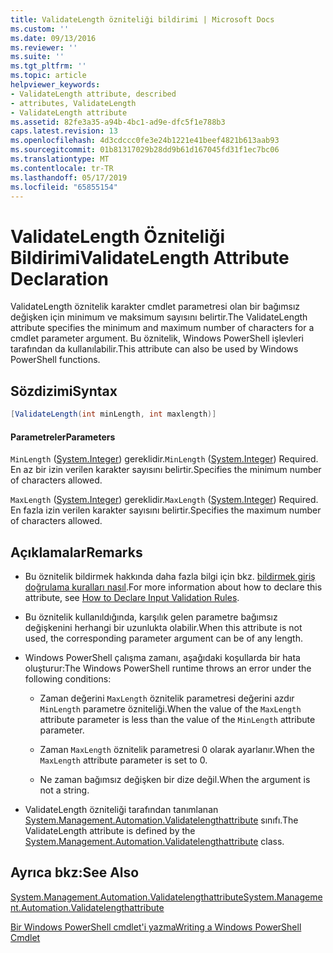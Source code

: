 ```yaml
---
title: ValidateLength özniteliği bildirimi | Microsoft Docs
ms.custom: ''
ms.date: 09/13/2016
ms.reviewer: ''
ms.suite: ''
ms.tgt_pltfrm: ''
ms.topic: article
helpviewer_keywords:
- ValidateLength attribute, described
- attributes, ValidateLength
- ValidateLength attribute
ms.assetid: 82fe3a35-a94b-4bc1-ad9e-dfc5f1e788b3
caps.latest.revision: 13
ms.openlocfilehash: 4d3cdccc0fe3e24b1221e41beef4821b613aab93
ms.sourcegitcommit: 01b81317029b28dd9b61d167045fd31f1ec7bc06
ms.translationtype: MT
ms.contentlocale: tr-TR
ms.lasthandoff: 05/17/2019
ms.locfileid: "65855154"
---
```

# <a name="validatelength-attribute-declaration"></a><span data-ttu-id="42991-102">ValidateLength Özniteliği Bildirimi</span><span class="sxs-lookup"><span data-stu-id="42991-102">ValidateLength Attribute Declaration</span></span>

<span data-ttu-id="42991-103">ValidateLength öznitelik karakter cmdlet parametresi olan bir bağımsız değişken için minimum ve maksimum sayısını belirtir.</span><span class="sxs-lookup"><span data-stu-id="42991-103">The ValidateLength attribute specifies the minimum and maximum number of characters for a cmdlet parameter argument.</span></span> <span data-ttu-id="42991-104">Bu öznitelik, Windows PowerShell işlevleri tarafından da kullanılabilir.</span><span class="sxs-lookup"><span data-stu-id="42991-104">This attribute can also be used by Windows PowerShell functions.</span></span>

## <a name="syntax"></a><span data-ttu-id="42991-105">Sözdizimi</span><span class="sxs-lookup"><span data-stu-id="42991-105">Syntax</span></span>

```csharp
[ValidateLength(int minLength, int maxlength)]
```

#### <a name="parameters"></a><span data-ttu-id="42991-106">Parametreler</span><span class="sxs-lookup"><span data-stu-id="42991-106">Parameters</span></span>

<span data-ttu-id="42991-107">`MinLength` ([System.Integer](/dotnet/api/System.Integer)) gereklidir.</span><span class="sxs-lookup"><span data-stu-id="42991-107">`MinLength` ([System.Integer](/dotnet/api/System.Integer)) Required.</span></span> <span data-ttu-id="42991-108">En az bir izin verilen karakter sayısını belirtir.</span><span class="sxs-lookup"><span data-stu-id="42991-108">Specifies the minimum number of characters allowed.</span></span>

<span data-ttu-id="42991-109">`MaxLength` ([System.Integer](/dotnet/api/System.Integer)) gereklidir.</span><span class="sxs-lookup"><span data-stu-id="42991-109">`MaxLength` ([System.Integer](/dotnet/api/System.Integer)) Required.</span></span> <span data-ttu-id="42991-110">En fazla izin verilen karakter sayısını belirtir.</span><span class="sxs-lookup"><span data-stu-id="42991-110">Specifies the maximum number of characters allowed.</span></span>

## <a name="remarks"></a><span data-ttu-id="42991-111">Açıklamalar</span><span class="sxs-lookup"><span data-stu-id="42991-111">Remarks</span></span>

- <span data-ttu-id="42991-112">Bu öznitelik bildirmek hakkında daha fazla bilgi için bkz. [bildirmek giriş doğrulama kuralları nasıl](./how-to-validate-parameter-input.md).</span><span class="sxs-lookup"><span data-stu-id="42991-112">For more information about how to declare this attribute, see [How to Declare Input Validation Rules](./how-to-validate-parameter-input.md).</span></span>

- <span data-ttu-id="42991-113">Bu öznitelik kullanıldığında, karşılık gelen parametre bağımsız değişkenini herhangi bir uzunlukta olabilir.</span><span class="sxs-lookup"><span data-stu-id="42991-113">When this attribute is not used, the corresponding parameter argument can be of any length.</span></span>

- <span data-ttu-id="42991-114">Windows PowerShell çalışma zamanı, aşağıdaki koşullarda bir hata oluşturur:</span><span class="sxs-lookup"><span data-stu-id="42991-114">The Windows PowerShell runtime throws an error under the following conditions:</span></span>

    - <span data-ttu-id="42991-115">Zaman değerini `MaxLength` öznitelik parametresi değerini azdır `MinLength` parametre özniteliği.</span><span class="sxs-lookup"><span data-stu-id="42991-115">When the value of the `MaxLength` attribute parameter is less than the value of the `MinLength` attribute parameter.</span></span>

    - <span data-ttu-id="42991-116">Zaman `MaxLength` öznitelik parametresi 0 olarak ayarlanır.</span><span class="sxs-lookup"><span data-stu-id="42991-116">When the `MaxLength` attribute parameter is set to 0.</span></span>

    - <span data-ttu-id="42991-117">Ne zaman bağımsız değişken bir dize değil.</span><span class="sxs-lookup"><span data-stu-id="42991-117">When the argument is not a string.</span></span>

- <span data-ttu-id="42991-118">ValidateLength özniteliği tarafından tanımlanan [System.Management.Automation.Validatelengthattribute](/dotnet/api/System.Management.Automation.ValidateLengthAttribute) sınıfı.</span><span class="sxs-lookup"><span data-stu-id="42991-118">The ValidateLength attribute is defined by the [System.Management.Automation.Validatelengthattribute](/dotnet/api/System.Management.Automation.ValidateLengthAttribute) class.</span></span>

## <a name="see-also"></a><span data-ttu-id="42991-119">Ayrıca bkz:</span><span class="sxs-lookup"><span data-stu-id="42991-119">See Also</span></span>

[<span data-ttu-id="42991-120">System.Management.Automation.Validatelengthattribute</span><span class="sxs-lookup"><span data-stu-id="42991-120">System.Management.Automation.Validatelengthattribute</span></span>](/dotnet/api/System.Management.Automation.ValidateLengthAttribute)

[<span data-ttu-id="42991-121">Bir Windows PowerShell cmdlet'i yazma</span><span class="sxs-lookup"><span data-stu-id="42991-121">Writing a Windows PowerShell Cmdlet</span></span>](./writing-a-windows-powershell-cmdlet.md)
